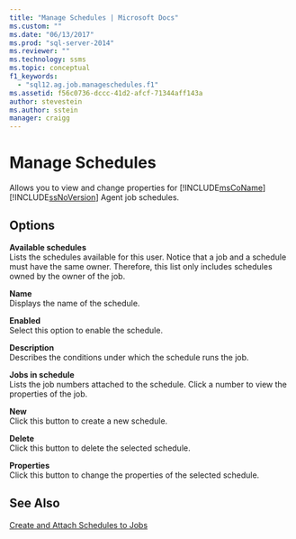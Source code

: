 ```yaml
---
title: "Manage Schedules | Microsoft Docs"
ms.custom: ""
ms.date: "06/13/2017"
ms.prod: "sql-server-2014"
ms.reviewer: ""
ms.technology: ssms
ms.topic: conceptual
f1_keywords: 
  - "sql12.ag.job.manageschedules.f1"
ms.assetid: f56c0736-dccc-41d2-afcf-71344aff143a
author: stevestein
ms.author: sstein
manager: craigg
---
```

# Manage Schedules
  Allows you to view and change properties for [!INCLUDE[msCoName](../../includes/msconame-md.md)] [!INCLUDE[ssNoVersion](../../includes/ssnoversion-md.md)] Agent job schedules.  
  
## Options  
 **Available schedules**  
 Lists the schedules available for this user. Notice that a job and a schedule must have the same owner. Therefore, this list only includes schedules owned by the owner of the job.  
  
 **Name**  
 Displays the name of the schedule.  
  
 **Enabled**  
 Select this option to enable the schedule.  
  
 **Description**  
 Describes the conditions under which the schedule runs the job.  
  
 **Jobs in schedule**  
 Lists the job numbers attached to the schedule. Click a number to view the properties of the job.  
  
 **New**  
 Click this button to create a new schedule.  
  
 **Delete**  
 Click this button to delete the selected schedule.  
  
 **Properties**  
 Click this button to change the properties of the selected schedule.  
  
## See Also  
 [Create and Attach Schedules to Jobs](create-and-attach-schedules-to-jobs.md)  
  
  
